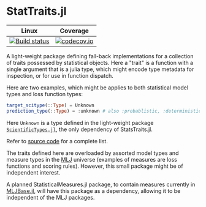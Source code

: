 # StatTraits.jl

|  Linux        | Coverage |
| :-----------: | :------: |
| [![Build status](https://github.com/alan-turing-institute/StatisticalTraits.jl/workflows/CI/badge.svg)](https://github.com/alan-turing-institute/StatisticalTraits.jl/actions)| [![codecov.io](http://codecov.io/github/alan-turing-institute/StatisticalTraits.jl/coverage.svg?branch=master)](http://codecov.io/github/alan-turing-institute/StatisticalTraits.jl?branch=master) |

A light-weight package defining fall-back implementations for a
collection of traits possessed by statistical objects. Here a "trait"
is a function with a single argument that is a julia type, which might
encode type metadata for inspection, or for use in function
dispatch. 

Here are two examples, which might be applies to both statistical
model types and loss function types:

```julia
target_scitype(::Type) = Unknown
prediction_type(::Type) = :unknown # also :probablistic, :deterministic, :interval
```

Here `Unknown` is a type defined in the light-weight package
[`ScientificTypes.jl`](https://github.com/alan-turing-institute/ScientificTypes.jl),
the only dependency of StatsTraits.jl.

Refer to [source code](src/StatisticalTraits.jl) for a complete list.

The traits defined here are overloaded by assorted model types and
measure types in the
[MLJ](https://github.com/alan-turing-institute/MLJ.jl) universe
(examples of measures are loss functions and scoring rules). However,
this small package might be of independent interest.

A planned StatisticalMeasures.jl package, to contain measures
currently in
[MLJBase.jl](https://github.com/alan-turing-institute/MLJBase.jl),
will have this package as a dependency, allowing it to be independent
of the MLJ packages.
	
